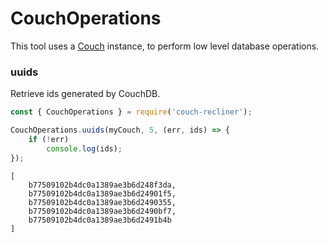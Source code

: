 CouchOperations
===

This tool uses a [Couch](./couch) instance, to perform low level database operations.

### uuids

Retrieve ids generated by CouchDB.

```javascript
const { CouchOperations } = require('couch-recliner');

CouchOperations.uuids(myCouch, 5, (err, ids) => {
    if (!err)
        console.log(ids);
});
```
```
[
    b77509102b4dc0a1389ae3b6d248f3da,
    b77509102b4dc0a1389ae3b6d24901f5,
    b77509102b4dc0a1389ae3b6d2490355,
    b77509102b4dc0a1389ae3b6d2490bf7,
    b77509102b4dc0a1389ae3b6d2491b4b
]
```

